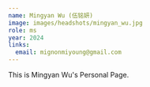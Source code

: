 ```yaml
---
name: Mingyan Wu (伍铭妍)
image: images/headshots/mingyan_wu.jpg
role: ms
year: 2024
links:
  email: mignonmiyoung@gmail.com
---
```


This is Mingyan Wu's Personal Page.